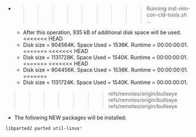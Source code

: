 * >>>>>>>>> Running inst-min-con-cld-tools.sh ...
  * After this operation, 935 kB of additional disk space will be used.
<<<<<<< HEAD
  * Disk size = 904564K. Space Used = 1536K. Runtime = 00:00:00:01.
=======
<<<<<<< HEAD
  * Disk size = 1131728K. Space Used = 1540K. Runtime = 00:00:00:01.
=======
<<<<<<< HEAD
  * Disk size = 904456K. Space Used = 1536K. Runtime = 00:00:00:01.
=======
  * Disk size = 1131724K. Space Used = 1540K. Runtime = 00:00:00:01.
>>>>>>> refs/remotes/origin/bullseye
>>>>>>> refs/remotes/origin/bullseye
>>>>>>> refs/remotes/origin/bullseye
  * The following NEW packages will be installed:
  ```bash
libparted2 parted util-linux*
  ```
